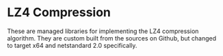 # LZ4 Compression

These are managed libraries for implementing the LZ4 compression algorithm. They are custom built from the sources on Github, but changed to target x64 and netstandard 2.0 specifically.